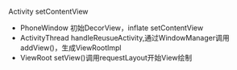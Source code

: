 Activity setContentView
- PhoneWindow 初始DecorView，inflate setContentView
- ActivityThread handleReusueActivity,通过WindowManager调用addView()，生成ViewRootImpl
- ViewRoot setView()调用requestLayout开始View绘制